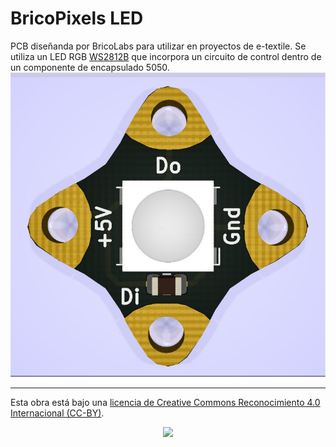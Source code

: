 # BricoPixels LED

PCB diseñanda por BricoLabs para utilizar en proyectos de e-textile. Se utiliza un LED RGB [WS2812B](assets/WS2812B.pdf) que incorpora un circuito de control dentro de un componente de encapsulado 5050.
![Imagen](assets/image01.png)

----

Esta obra está bajo una [licencia de Creative Commons Reconocimiento 4.0 Internacional (CC-BY)](http://creativecommons.org/licenses/by/4.0/).
<p align="center">
<img src="https://i.creativecommons.org/l/by/4.0/88x31.png">
</p>
